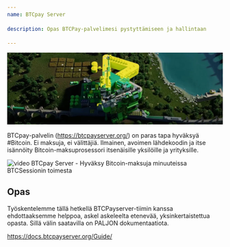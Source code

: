 ```yaml
---
name: BTCpay Server

description: Opas BTCPay-palvelimesi pystyttämiseen ja hallintaan

---
```


![kansi](assets/cover.webp)

BTCpay-palvelin (https://btcpayserver.org/) on paras tapa hyväksyä #Bitcoin. Ei maksuja, ei välittäjiä. Ilmainen, avoimen lähdekoodin ja itse isännöity Bitcoin-maksuprosessori itsenäisille yksilöille ja yrityksille.

![video](https://youtu.be/KqsM-n-e4aY)
BTCpay Server - Hyväksy Bitcoin-maksuja minuuteissa BTCSessionin toimesta

## Opas

Työskentelemme tällä hetkellä BTCPayserver-tiimin kanssa ehdottaaksemme helppoa, askel askeleelta etenevää, yksinkertaistettua opasta. Sillä välin saatavilla on PALJON dokumentaatiota.

https://docs.btcpayserver.org/Guide/